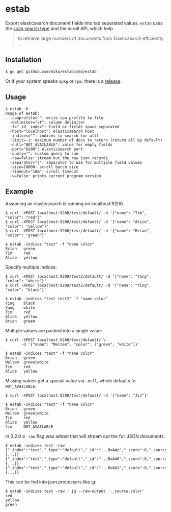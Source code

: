estab
=====

Export elasticsearch document fields into tab separated values. `estab`
uses the [scan search type](http://www.elasticsearch.org/guide/en/elasticsearch/guide/current/scan-scroll.html)
and the scroll API, which help

> to retrieve large numbers of documents from Elasticsearch efficiently ...

Installation
------------

    $ go get github.com/miku/estab/cmd/estab

Or if your system speaks `dpkg` or `rpm`, there is a [release](https://github.com/miku/estab/releases).

Usage
-----

    $ estab -h
    Usage of estab:
      -cpuprofile="": write cpu profile to file
      -delimiter="\t": column delimiter
      -f="_id _index": field or fields space separated
      -host="localhost": elasticsearch host
      -indices="": indices to search (or all)
      -limit=-1: maximum number of docs to return (return all by default)
      -null="NOT_AVAILABLE": value for empty fields
      -port="9200": elasticsearch port
      -query="": custom query to run
      -raw=false: stream out the raw json records
      -separator="|": separator to use for multiple field values
      -size=10000: scroll batch size
      -timeout="10m": scroll timeout
      -v=false: prints current program version

Example
-------

Assuming an elasticsearch is running on localhost:9200.

    $ curl -XPOST localhost:9200/test/default/ -d '{"name": "Tim", "color": "red"}'
    $ curl -XPOST localhost:9200/test/default/ -d '{"name": "Alice", "color": "yellow"}'
    $ curl -XPOST localhost:9200/test/default/ -d '{"name": "Brian", "color": "green"}'

    $ estab -indices "test" -f "name color"
    Brian   green
    Tim     red
    Alice   yellow

Specify multiple indices:

    $ curl -XPOST localhost:9200/test2/default/ -d '{"name": "Yang", "color": "white"}'
    $ curl -XPOST localhost:9200/test2/default/ -d '{"name": "Ying", "color": "black"}'

    $ estab -indices "test test2" -f "name color"
    Ying    black
    Yang    white
    Tim     red
    Alice   yellow
    Brian   green

Multiple values are packed into a single value:

    $ curl -XPOST localhost:9200/test/default/ \
           -d '{"name": "Meltem", "color": ["green", "white"]}'

    $ estab -indices "test" -f "name color"
    Brian   green
    Meltem  green|white
    Tim     red
    Alice   yellow

Missing values get a special value via `-null`, which defaults to `NOT_AVAILABLE`:

    $ curl -XPOST localhost:9200/test/default/ -d '{"name": "Jin"}'

    $ estab -indices "test" -f "name color"
    Brian   green
    Meltem  green|white
    Tim     red
    Alice   yellow
    Jin     NOT_AVAILABLE

In 0.2.0 a `-raw` flag was added that will stream out the full JSON documents:

    $ estab -indices test -raw
    {"_index":"test","_type":"default","_id":"...BvA4z","_score":0,"_source":{...}}
    {"_index":"test","_type":"default","_id":"...BvA40","_score":0,"_source":{...}}
    {"_index":"test","_type":"default","_id":"...BvA41","_score":0,"_source":{...}}

This can be fed into json processors like [jq](http://stedolan.github.io/jq/):

    $ estab -indices test -raw | jq --raw-output '._source.color'
    red
    yellow
    green
